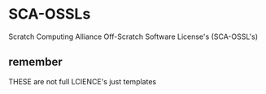 # SCA-OSSLs
 Scratch Computing Alliance Off-Scratch Software License's (SCA-OSSL's)
## remember
THESE are not full LCIENCE's just templates
